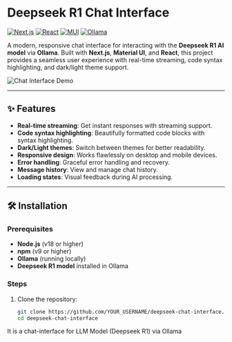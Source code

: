 # Deepseek R1 Chat Interface

[![Next.js](https://img.shields.io/badge/Next.js-15.1.6-000000?logo=next.js)](https://nextjs.org/)
[![React](https://img.shields.io/badge/React-18.2.0-61DAFB?logo=react)](https://react.dev/)
[![MUI](https://img.shields.io/badge/MUI-6.14.0-007FFF?logo=mui)](https://mui.com/)
[![Ollama](https://img.shields.io/badge/Ollama-0.1.29-00BFFF?logo=ollama)](https://ollama.ai/)

A modern, responsive chat interface for interacting with the **Deepseek R1 AI model** via **Ollama**. Built with **Next.js**, **Material UI**, and **React**, this project provides a seamless user experience with real-time streaming, code syntax highlighting, and dark/light theme support.

![Chat Interface Demo](https://via.placeholder.com/800x500.png?text=Chat+Interface+Demo)

---

## ✨ Features

- **Real-time streaming**: Get instant responses with streaming support.
- **Code syntax highlighting**: Beautifully formatted code blocks with syntax highlighting.
- **Dark/Light themes**: Switch between themes for better readability.
- **Responsive design**: Works flawlessly on desktop and mobile devices.
- **Error handling**: Graceful error handling and recovery.
- **Message history**: View and manage chat history.
- **Loading states**: Visual feedback during AI processing.

---

## 🛠️ Installation

### Prerequisites
- **Node.js** (v18 or higher)
- **npm** (v9 or higher)
- **Ollama** (running locally)
- **Deepseek R1 model** installed in Ollama

### Steps
1. Clone the repository:
   ```bash
   git clone https://github.com/YOUR_USERNAME/deepseek-chat-interface.git
   cd deepseek-chat-interface
It is a chat-interface for LLM Model (Deepseek R1) via Ollama
